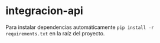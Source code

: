 # integracion-api

Para instalar dependencias automáticamente `pip install -r requirements.txt` en la raíz del proyecto.
